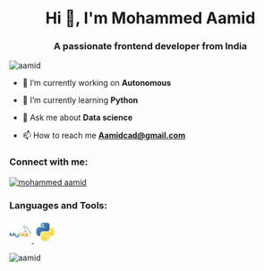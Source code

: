 <h1 align="center">Hi 👋, I'm Mohammed Aamid</h1>
<h3 align="center">A passionate frontend developer from India</h3>

<p align="left"> <img src="https://komarev.com/ghpvc/?username=aamid&label=Profile%20views&color=0e75b6&style=flat" alt="aamid" /> </p>

- 🔭 I’m currently working on **Autonomous**

- 🌱 I’m currently learning **Python**

- 💬 Ask me about **Data science**

- 📫 How to reach me **Aamidcad@gmail.com**

<h3 align="left">Connect with me:</h3>
<p align="left">
<a  href="https://linkedin.com/in/mohammed aamid" target="blank"><img align="center" src="https://raw.githubusercontent.com/rahuldkjain/github-profile-readme-generator/master/src/images/icons/Social/linked-in-alt.svg" alt="mohammed aamid" height="30" width="40" /></a>
</p>

<h3 align="left">Languages and Tools:</h3>
<p align="left"> <a href="https://www.mysql.com/" target="_blank" rel="noreferrer"> <img src="https://raw.githubusercontent.com/devicons/devicon/master/icons/mysql/mysql-original-wordmark.svg" alt="mysql" width="40" height="40"/> </a> <a href="https://www.python.org" target="_blank" rel="noreferrer"> <img src="https://raw.githubusercontent.com/devicons/devicon/master/icons/python/python-original.svg" alt="python" width="40" height="40"/> </a> </p>

<p><img align="center" src="https://github-readme-stats.vercel.app/api/top-langs?username=aamid&show_icons=true&locale=en&layout=compact" alt="aamid" /></p>

